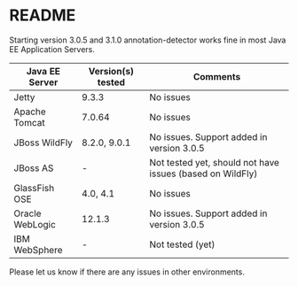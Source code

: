 README
======

Starting version 3.0.5 and 3.1.0 annotation-detector works fine in most Java EE Application 
Servers.

Java EE Server  | Version(s) tested | Comments
--------------- | ----------------- | ----------------------
Jetty           | 9.3.3             | No issues
Apache Tomcat   | 7.0.64            | No issues
JBoss WildFly   | 8.2.0, 9.0.1      | No issues. Support added in version 3.0.5
JBoss AS        | -                 | Not tested yet, should not have issues (based on WildFly)
GlassFish OSE   | 4.0, 4.1          | No issues
Oracle WebLogic | 12.1.3            | No issues. Support added in version 3.0.5
IBM WebSphere   | -                 | Not tested (yet)

Please let us know if there are any issues in other environments.
